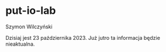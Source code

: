 # put-io-lab
Szymon Wilczyński

Dzisiaj jest 23 października 2023. Już jutro ta informacja będzie nieaktualna.
